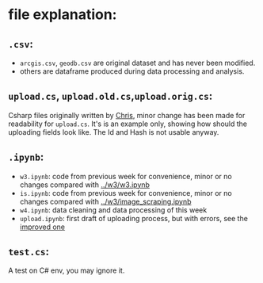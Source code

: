 # file explanation:
## `.csv`:
- `arcgis.csv`, `geodb.csv` are original dataset and has never been modified.
- others are dataframe produced during data processing and analysis.
## `upload.cs`, `upload.old.cs`,`upload.orig.cs`:
Csharp files originally written by [Chris](https://github.com/pugwonk), minor change has been made for readability for `upload.cs`. It's is an example only, showing how should the uploading fields look like. The Id and Hash is not usable anyway.
## `.ipynb`:
- `w3.ipynb`: code from previous week for convenience, minor or no changes compared with [../w3/w3.ipynb](../w3/w3.ipynb)
- `is.ipynb`: code from previous week for convenience, minor or no changes compared with [../w3/image_scraping.ipynb](../w3/image_scraping.ipynb)
- `w4.ipynb`: data cleaning and data processing of this week
- `upload.ipynb`: first draft of uploading process, but with errors, see the [improved one](../w-1/w-1.ipynb)
## `test.cs`:
A test on C# env, you may ignore it.